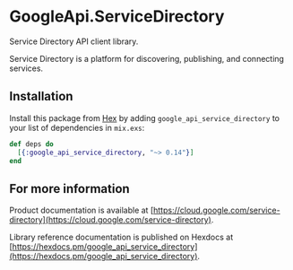 # GoogleApi.ServiceDirectory

Service Directory API client library.

Service Directory is a platform for discovering, publishing, and connecting services. 

## Installation

Install this package from [Hex](https://hex.pm) by adding
`google_api_service_directory` to your list of dependencies in `mix.exs`:

```elixir
def deps do
  [{:google_api_service_directory, "~> 0.14"}]
end
```

## For more information

Product documentation is available at [https://cloud.google.com/service-directory](https://cloud.google.com/service-directory).

Library reference documentation is published on Hexdocs at
[https://hexdocs.pm/google_api_service_directory](https://hexdocs.pm/google_api_service_directory).
